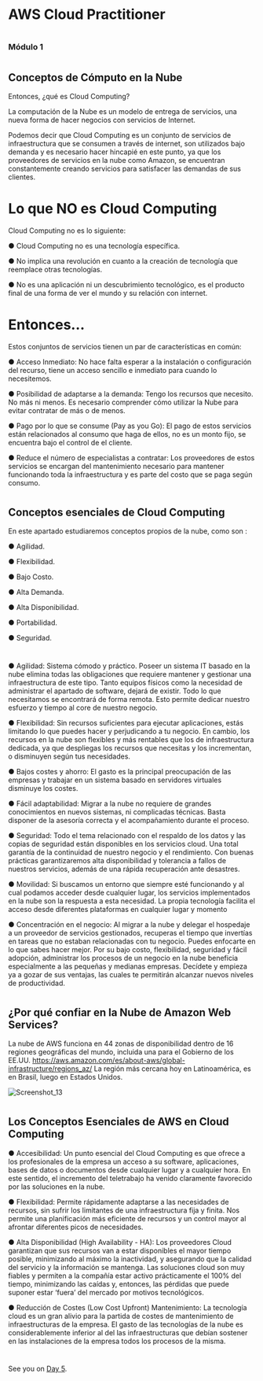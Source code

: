 # AWS Cloud Practitioner
#
### Módulo 1

#

## Conceptos de Cómputo en la Nube

Entonces, ¿qué es Cloud Computing?

La computación de la Nube es un modelo de entrega de servicios, una nueva forma de hacer negocios con servicios de Internet.

Podemos decir que Cloud Computing es un conjunto de servicios de infraestructura que se consumen a través de internet, son utilizados bajo demanda y es necesario
hacer hincapié en este punto, ya que los proveedores de servicios en la nube como Amazon, se encuentran constantemente creando servicios para satisfacer las demandas de sus clientes.


#
# Lo que NO es Cloud Computing

Cloud Computing no es lo siguiente:

● Cloud Computing no es una tecnología específica.

● No implica una revolución en cuanto a la creación de tecnología que reemplace otras tecnologías.

● No es una aplicación ni un descubrimiento tecnológico, es el producto final de una forma de ver el mundo y su relación con internet.

#

# Entonces…

Estos conjuntos de servicios tienen un par de características en común:


● Acceso Inmediato: No hace falta esperar a la instalación o configuración del recurso, tiene un acceso sencillo e inmediato para cuando lo necesitemos.

● Posibilidad de adaptarse a la demanda: Tengo los recursos que necesito. No más ni menos. Es necesario comprender cómo utilizar la Nube para evitar contratar de más o de menos.

● Pago por lo que se consume (Pay as you Go): El pago de estos servicios están relacionados al consumo que haga de ellos, no es un monto fijo, se encuentra bajo el control de el cliente.

● Reduce el número de especialistas a contratar: Los proveedores de estos servicios se encargan del mantenimiento necesario para mantener funcionando toda la infraestructura y es parte del costo que se paga según consumo. 



#
## Conceptos esenciales de Cloud Computing 


En este apartado estudiaremos conceptos propios de la nube, como son :

● Agilidad.

● Flexibilidad.

● Bajo Costo.

● Alta Demanda.

● Alta Disponibilidad.

● Portabilidad.

● Seguridad.

#

● Agilidad: Sistema cómodo y práctico. Poseer un sistema IT basado en la nube elimina todas las obligaciones que requiere mantener y gestionar una infraestructura de este tipo. Tanto equipos físicos como la necesidad de administrar el apartado de software, dejará de existir. Todo lo que necesitamos se encontrará de forma remota. Esto permite dedicar nuestro esfuerzo y tiempo al core de nuestro negocio.

● Flexibilidad: Sin recursos suficientes para ejecutar aplicaciones, estás limitando lo que puedes hacer y perjudicando a tu negocio. En cambio, los recursos en la nube son flexibles y más rentables que los de infraestructura dedicada, ya que despliegas los recursos que necesitas y los incrementan, o disminuyen según tus
necesidades.

● Bajos costes y ahorro: El gasto es la principal preocupación de las empresas y trabajar en un sistema basado en servidores virtuales disminuye los costes. 

● Fácil adaptabilidad: Migrar a la nube no requiere de grandes conocimientos en nuevos sistemas, ni complicadas técnicas. Basta disponer de la asesoría correcta y el
acompañamiento durante el proceso.

● Seguridad: Todo el tema relacionado con el respaldo de los datos y las copias de seguridad están disponibles en los servicios cloud. Una total garantía de la
continuidad de nuestro negocio y el rendimiento. Con buenas prácticas garantizaremos alta disponibilidad y tolerancia a fallos de nuestros servicios, además de una rápida recuperación ante desastres. 


● Movilidad: Si buscamos un entorno que siempre esté funcionando y al cual podamos acceder desde cualquier lugar, los servicios implementados en la nube son la respuesta a esta necesidad. La propia tecnología facilita el acceso desde diferentes plataformas en cualquier lugar y momento 

● Concentración en el negocio: Al migrar a la nube y delegar el hospedaje a un proveedor de servicios gestionados, recuperas el tiempo que invertías en tareas que no estaban relacionadas con tu negocio. Puedes enfocarte en lo que sabes hacer mejor. Por su bajo costo, flexibilidad, seguridad y fácil adopción, administrar los
procesos de un negocio en la nube beneficia especialmente a las pequeñas y medianas empresas. Decídete y empieza ya a gozar de sus ventajas, las cuales te permitirán alcanzar  nuevos niveles de productividad.

#
## ¿Por qué confiar en la Nube de Amazon Web Services? 

La nube de AWS funciona en 44 zonas de disponibilidad dentro de 16 regiones geográficas del mundo, incluida una para el Gobierno de los EE.UU. https://aws.amazon.com/es/about-aws/global-infrastructure/regions_az/  La región más cercana hoy en Latinoamérica, es en Brasil, luego en Estados Unidos.


![Screenshot_13](https://user-images.githubusercontent.com/96561825/173481794-034a309d-07bd-4eba-8403-5c93b6b3e17b.png)


#
## Los Conceptos Esenciales de AWS en Cloud Computing 

 
● Accesibilidad: Un punto esencial del Cloud Computing es que ofrece a los profesionales de la empresa un acceso a su software, aplicaciones, bases de datos o documentos desde cualquier lugar y a cualquier hora. 
En este sentido, el incremento del teletrabajo ha venido claramente favorecido por las soluciones en la nube.

● Flexibilidad: Permite rápidamente adaptarse a las necesidades de recursos, sin sufrir los limitantes de una infraestructura fija y finita. Nos permite una planificación más eficiente de recursos y un control mayor al afrontar diferentes picos de necesidades.

● Alta Disponibilidad (High Availability - HA): Los proveedores Cloud garantizan que sus recursos van a estar disponibles el mayor tiempo posible, minimizando al máximo la inactividad, y asegurando que la calidad del servicio y la información se mantenga. Las soluciones cloud son muy fiables y permiten a la compañía estar activo prácticamente el 100% del tiempo, minimizando las caídas y, entonces, las pérdidas que puede suponer estar ‘fuera’ del mercado por motivos tecnológicos.


● Reducción de Costes (Low Cost Upfront) Mantenimiento: La tecnología cloud es un gran alivio para la partida de costes de mantenimiento de infraestructuras de la empresa. El gasto de las tecnologías de la nube es considerablemente inferior al del  las infraestructuras que debían sostener en las instalaciones de la empresa todos
los procesos de la misma.




#
#
#
#
#






See you on [Day 5](day05.md).
